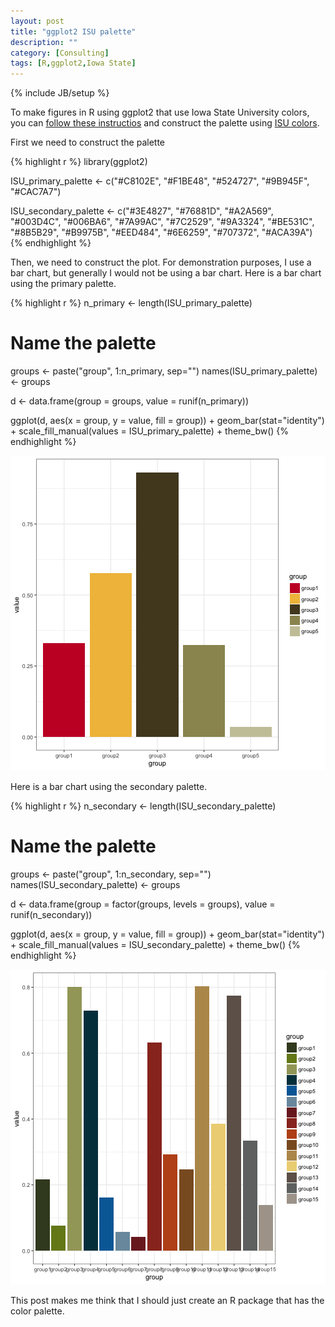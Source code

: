 ```yaml
---
layout: post
title: "ggplot2 ISU palette"
description: ""
category: [Consulting]
tags: [R,ggplot2,Iowa State]
---
```

{% include JB/setup %}

To make figures in R using ggplot2 that use Iowa State University colors, 
you can 
[follow these instructios](https://stackoverflow.com/questions/17180115/manually-setting-group-colors-for-ggplot2)
and construct the palette using 
[ISU colors](http://www.brandmarketing.iastate.edu/brand-elements/color-palette/).

First we need to construct the palette


{% highlight r %}
library(ggplot2)

ISU_primary_palette   <- c("#C8102E", "#F1BE48", "#524727", 
                           "#9B945F", "#CAC7A7")

ISU_secondary_palette <- c("#3E4827", "#76881D", "#A2A569",
                           "#003D4C", "#006BA6", "#7A99AC",
                           "#7C2529", "#9A3324", "#BE531C",
                           "#8B5B29", "#B9975B", "#EED484",
                           "#6E6259", "#707372", "#ACA39A")
{% endhighlight %}

Then, we need to construct the plot.
For demonstration purposes, I use a bar chart, 
but generally I would not be using a bar chart.
Here is a bar chart using the primary palette. 


{% highlight r %}
n_primary <- length(ISU_primary_palette)

# Name the palette
groups <- paste("group", 1:n_primary, sep="")
names(ISU_primary_palette) <- groups

d <- data.frame(group = groups, value = runif(n_primary))

ggplot(d, aes(x = group, y = value, fill = group)) + 
  geom_bar(stat="identity") + 
  scale_fill_manual(values = ISU_primary_palette) + 
  theme_bw()
{% endhighlight %}

![center](/../figs/2017-09-07-ggplot2-ISU-palette/primary_palette-1.png)


Here is a bar chart using the secondary palette. 


{% highlight r %}
n_secondary <- length(ISU_secondary_palette)

# Name the palette
groups <- paste("group", 1:n_secondary, sep="")
names(ISU_secondary_palette) <- groups

d <- data.frame(group = factor(groups, levels = groups), 
                value = runif(n_secondary))

ggplot(d, aes(x = group, y = value, fill = group)) + 
  geom_bar(stat="identity") + 
  scale_fill_manual(values = ISU_secondary_palette) + 
  theme_bw()
{% endhighlight %}

![center](/../figs/2017-09-07-ggplot2-ISU-palette/secondary_palette-1.png)

This post makes me think that I should just create an R package that has the 
color palette.
